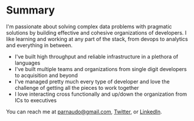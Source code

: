 # Summary
I'm passionate about solving complex data problems with pragmatic solutions by building effective and cohesive organizations of developers. I like learning and working at any part of the stack, from devops to analytics and everything in between.
- I've built high throughput and reliable infrastructure in a plethora of languages
- I've built multiple teams and organizations from single digit developers to acquisition and beyond
- I've managed pretty much every type of developer and love the challenge of getting all the pieces to work together
- I love interacting cross functionally and up/down the organization from ICs to executives

You can reach me at parnaudo@gmail.com, [Twitter](https://twitter.com/PaulArnaudo), or [LinkedIn](https://www.linkedin.com/in/paul-arnaudo/).
<!-- 
## [Kinsa Health](https://kinsahealth.com/)
### Technologies: Python | AWS (Amazon Web Services) | Airflow | SQL
Joined Kinsa to scale and optimize their core ingestion and illness processing pipelines. Concurrently built a robust data org including a data engineering team, epidemiologist-focused analyst team and a data science team. Love building a surveillance system for illness while also finding cool uses for our aggregated illness data. The systems we built 10Xed Kinsa's recurring revenue from data to almost $5 million. Most of the infrastructure is written in Python.
#### VP of Engineering, Data <i>(Nov 2022 - Present)</i>

#### Director of Engineering, Data <i>(July 2020 - Nov 2022)</i>

## [WeWork](https://www.wework.com/)
### Technologies: Python | Scala | Go | AWS (Amazon Web Services) | Airflow | Terraform
Navigated the vicissitudes of pre and post IPO attempt at WeWork along with the subsequent global pandemic without suffering serious attrition. The Euclid wifi tech ended up having some lasting usefulness in the WeWork technology stack as being able to understand realtime occupancy was required for reopening post-pandemic. We migrated most of our Scala code to Go and all of our AWS infrastructure to K8s
#### Senior Engineering Manager, Presence <i>(Jan 2019 - Jul 2020)</i>

## [Euclid](https://www.wework.com/newsroom/wework-acquires-spatial-analytics-leader-euclid)
### Technologies: Python | Scala | AWS (Amazon Web Services) | Airflow | Terraform
Went from software engineering to engineering leadership at Euclid through the trials and tribulations of trying to sell wifi analytics products. Built and maintained the ingestion and processing structure for wifi data that handled hundreds of millions of events per day. Grew into management starting with one team and ending on the leadership team. We built a wonderful engineering organization that was center to getting acquired by WeWork. Euclid used Scala for ingestion and Scala/Spark/EMR for processing with Python/Flask APIs
#### VP of Engineering <i>(Nov 2017 - Jan 2019)</i>
#### Director of Engineering <i>(Jan 2017 - Nov 2017)</i>

#### Engineering Manager, Applications <i>(Jan 2016 - Jan 2017)</i>

#### Software Engineer <i>(Jan 2015 - Jan 2016)</i>

## [AppRedeem](https://www.marketscreener.com/quote/stock/PERK-INC-23145576/news/Perk-Acquires-AppRedeem-Inc-an-Innovator-in-Mobile-Rewarded-Video-in-an-All-Stock-Transaction-21074877/)
### Technologies: Ruby | PHP | Redis | AWS (Amazon Web Services) | SQL | Bash
Full stack engineer focused primarily in data analytics and backend API development for a mobile advertising app (Apptrailers) and a messaging application (Smug). Along with API development, focused in fraud analysis and detection along with user acquisition monitoring and classification. In addition, created a datawarehouse for tracking access logs and large data tables using Infobright DB. Backend API for Apptrailers was primarily PHP/MySQL, Smug was written entirely with Ruby/Redis.  
#### Full Stack Engineer <i>(Sep 2012 - Jun 2014)</i>

## [Zephyr Health](https://www.anjusoftware.com/press-release/press-releases-1921/)
### Technologies: R | SQL | PHP | jQuery
Modeled physician networks so that pharmaceutical companies could more efficiently target marketing efforts. The networks were directed, weighted  and derived from both public and proprietary data. Developed methods to automate mining techniques where required. Performed network analysis to generate target lists of network-defined prominent physicians. Aided in the development of an application to display and manipulate networks for visualization purposes. Worked primarily in PHP/MySQL and jQuery.
#### Data Science Intern <i>(Nov 2011 - Sep 2012)</i>
<!-- 
## [Lawrence Livermore National Lab](https://www.llnl.gov/)
### Technologies: PHP | LassoScript | SQL | jQuery
Duties consisted of building and maintaining various operational applications, including a process improvement application, a student presentation application and a software risk grading application
### Software Engineer Intern <i>(June 2010 - Nov 2011)</i>

## [Certified Equity Professionals Institute](https://www.scu.edu/business/cepi/)
### Technologies: PHP | SQL | Bash | jQuery
Debugged and implemented a new web-based system to replace an antiquated file-based system. Duties included overseeing implementation of new system, maintaining it and adding new functionalities required by the CEP staff.
### Systems Administrator <i>(Sep 2009 - Apr 2011)</i>

## [Bronco Bikes](https://www.thesantaclara.org/scusounds/seniors-team-up-to-create-bronco-bikes)
### Technologies: PHP | SQL | HTML | jQuery
One of four founding members of Bronco Bikes, a student led initiative that aims to create a bike sharing program on campus in Santa Clara University. Primary duties included constructing an information system to maintain the bike rental system along with raising approval and awareness from campus officials and the student body.
### Founder, Chief Technology Officer <i>(Sep 2008 - Sep 2009)</i>

## [Commonwealth Club of California](https://www.commonwealthclub.org/)
### Technologies: PHP | HTML | jQuery
Hired as an Editorial Intern, transferred to work under the chief web developer. Helped publish new content, along with work on transferring the site to an interactive, Web 2.0 platform.
### Associate Web Developer <i>(Jun 2008 - Sep 2008)</i>

## [US Embassy, Moscow](https://ru.usembassy.gov/embassy-consulates/moscow/)
### Technologies: SQL | Excel
Provided assistance and support in information technologies to Russian and American employees in the second largest American embassy.
### IT Helpdesk Operator <i>(Jun 2007 - Sep 2007)</i>

## [Science Applications International Corporation (SAIC)](https://www.saic.com/)
### Technologies: SQL | VBA | 
Worked as a contractor for the Department of Homeland Security, compiling and managing the Target Capabilities and Universal Task List database. Worked extensively with Microsoft Access, along with supplementary work with mySQL and the Visual Basic programming language.
### Computer Engineer Intern<i>(Jun 2008 - Sep 2008)</i>

## [Falls Church News Press](https://www.fcnp.com/)
### Technologies: HTML 
Served as webmaster of the Falls Church News Press, the local newspaper; Updated the site on a weekly basis.
### Webmaster <i>(Sep 2004 - Jun 2005)</i>
 -->







